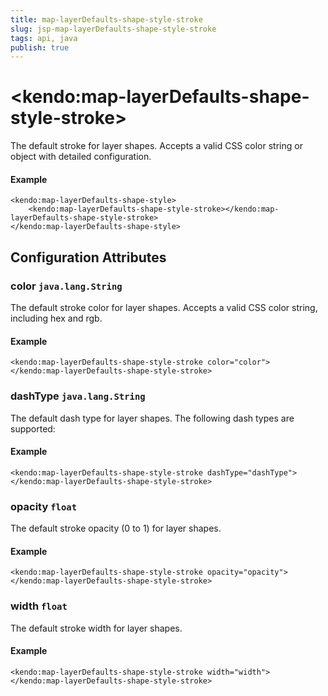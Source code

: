 ```yaml
---
title: map-layerDefaults-shape-style-stroke
slug: jsp-map-layerDefaults-shape-style-stroke
tags: api, java
publish: true
---
```


# \<kendo:map-layerDefaults-shape-style-stroke\>

The default stroke for layer shapes.
Accepts a valid CSS color string or object with detailed configuration.

#### Example
    <kendo:map-layerDefaults-shape-style>
        <kendo:map-layerDefaults-shape-style-stroke></kendo:map-layerDefaults-shape-style-stroke>
    </kendo:map-layerDefaults-shape-style>

## Configuration Attributes

### color `java.lang.String`

The default stroke color for layer shapes.
Accepts a valid CSS color string, including hex and rgb.

#### Example
    <kendo:map-layerDefaults-shape-style-stroke color="color">
    </kendo:map-layerDefaults-shape-style-stroke>

### dashType `java.lang.String`

The default dash type for layer shapes.
The following dash types are supported:

#### Example
    <kendo:map-layerDefaults-shape-style-stroke dashType="dashType">
    </kendo:map-layerDefaults-shape-style-stroke>

### opacity `float`

The default stroke opacity (0 to 1) for layer shapes.

#### Example
    <kendo:map-layerDefaults-shape-style-stroke opacity="opacity">
    </kendo:map-layerDefaults-shape-style-stroke>

### width `float`

The default stroke width for layer shapes.

#### Example
    <kendo:map-layerDefaults-shape-style-stroke width="width">
    </kendo:map-layerDefaults-shape-style-stroke>

